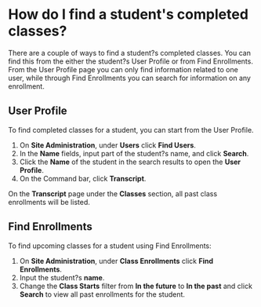 # How do I find a student's completed classes?

There are a couple of ways to find a student?s completed classes. You can find this from the either the student?s User Profile or from Find Enrollments. From the User Profile page you can only find information related to one user, while through Find Enrollments you can search for information on any enrollment.

## User Profile

To find completed classes for a student, you can start from the User Profile.
1. On **Site Administration**, under **Users** click **Find Users**. 
1. In the **Name** fields, input part of the student?s name, and click **Search**. 
1. Click the **Name** of the student in the search results to open the **User Profile**. 
1. On the Command bar, click **Transcript**. 

On the **Transcript** page under the **Classes** section, all past class enrollments will be listed.

## Find Enrollments

To find upcoming classes for a student using Find Enrollments:
1. On **Site Administration**, under **Class Enrollments** click **Find Enrollments**. 
1. Input the student?s **name**. 
1. Change the **Class Starts** filter from **In the future** to **In the past** and click **Search** to view all past enrollments for the student.
